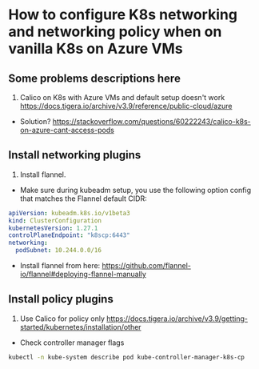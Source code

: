# How to configure K8s networking and networking policy when on vanilla K8s on Azure VMs

## Some problems descriptions here
1. Calico on K8s with Azure VMs and default setup doesn't work
https://docs.tigera.io/archive/v3.9/reference/public-cloud/azure

- Solution?
https://stackoverflow.com/questions/60222243/calico-k8s-on-azure-cant-access-pods

## Install networking plugins
1. Install flannel. 
- Make sure during kubeadm setup, you use the following option config that matches the Flannel default CIDR:
``` yaml
apiVersion: kubeadm.k8s.io/v1beta3
kind: ClusterConfiguration
kubernetesVersion: 1.27.1
controlPlaneEndpoint: "k8scp:6443"
networking:
  podSubnet: 10.244.0.0/16
```
- Install flannel from here: https://github.com/flannel-io/flannel#deploying-flannel-manually 

## Install policy plugins
1. Use Calico for policy only
https://docs.tigera.io/archive/v3.9/getting-started/kubernetes/installation/other
- Check controller manager flags
``` bash
kubectl -n kube-system describe pod kube-controller-manager-k8s-cp
```
